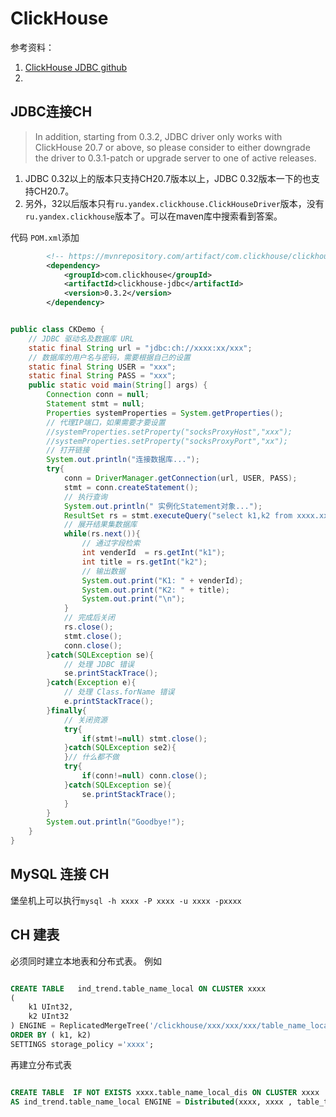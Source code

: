 # ClickHouse

参考资料：

1. [ClickHouse JDBC github](https://github.com/ClickHouse/clickhouse-jdbc#jdbc-driver)
2. 

## JDBC连接CH


> In addition, starting from 0.3.2, JDBC driver only works with ClickHouse 20.7 or above, so please consider to either downgrade the driver to 0.3.1-patch or upgrade server to one of active releases.

1. JDBC 0.32以上的版本只支持CH20.7版本以上，JDBC 0.32版本一下的也支持CH20.7。
2. 另外，32以后版本只有`ru.yandex.clickhouse.ClickHouseDriver`版本，没有`ru.yandex.clickhouse`版本了。可以在maven库中搜索看到答案。

代码
`POM.xml`添加
```xml
        <!-- https://mvnrepository.com/artifact/com.clickhouse/clickhouse-jdbc -->
        <dependency>
            <groupId>com.clickhouse</groupId>
            <artifactId>clickhouse-jdbc</artifactId>
            <version>0.3.2</version>
        </dependency>
```

```Java

public class CKDemo {
    // JDBC 驱动名及数据库 URL
    static final String url = "jdbc:ch://xxxx:xx/xxx";
    // 数据库的用户名与密码，需要根据自己的设置
    static final String USER = "xxx";
    static final String PASS = "xxx";
    public static void main(String[] args) {
        Connection conn = null;
        Statement stmt = null;
        Properties systemProperties = System.getProperties();
        // 代理IP端口，如果需要才要设置
        //systemProperties.setProperty("socksProxyHost","xxx");
        //systemProperties.setProperty("socksProxyPort","xx");
        // 打开链接
        System.out.println("连接数据库...");
        try{
            conn = DriverManager.getConnection(url, USER, PASS);
            stmt = conn.createStatement();
            // 执行查询
            System.out.println(" 实例化Statement对象...");
            ResultSet rs = stmt.executeQuery("select k1,k2 from xxxx.xxxx") ;
            // 展开结果集数据库
            while(rs.next()){
                // 通过字段检索
                int venderId  = rs.getInt("k1");
                int title = rs.getInt("k2");
                // 输出数据
                System.out.print("K1: " + venderId);
                System.out.print("K2: " + title);
                System.out.print("\n");
            }
            // 完成后关闭
            rs.close();
            stmt.close();
            conn.close();
        }catch(SQLException se){
            // 处理 JDBC 错误
            se.printStackTrace();
        }catch(Exception e){
            // 处理 Class.forName 错误
            e.printStackTrace();
        }finally{
            // 关闭资源
            try{
                if(stmt!=null) stmt.close();
            }catch(SQLException se2){
            }// 什么都不做
            try{
                if(conn!=null) conn.close();
            }catch(SQLException se){
                se.printStackTrace();
            }
        }
        System.out.println("Goodbye!");
    }
}

```

## MySQL 连接 CH

堡垒机上可以执行`mysql -h xxxx -P xxxx -u xxxx -pxxxx`


## CH 建表

必须同时建立本地表和分布式表。
例如

```sql

CREATE TABLE   ind_trend.table_name_local ON CLUSTER xxxx
(
    k1 UInt32,
    k2 UInt32
) ENGINE = ReplicatedMergeTree('/clickhouse/xxx/xxx/xxx/table_name_local/{shard}', '{replica}')
ORDER BY ( k1, k2)
SETTINGS storage_policy ='xxxx';

```

再建立分布式表

```sql

CREATE TABLE  IF NOT EXISTS xxxx.table_name_local_dis ON CLUSTER xxxx
AS ind_trend.table_name_local ENGINE = Distributed(xxxx, xxxx , table_test_local_2 , rand());

```

